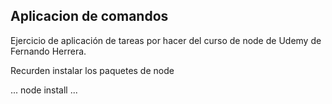 ## Aplicacion de comandos

Ejercicio de aplicación de tareas por hacer del curso de node de Udemy de Fernando Herrera.

Recurden instalar los paquetes de node

...
node install
...